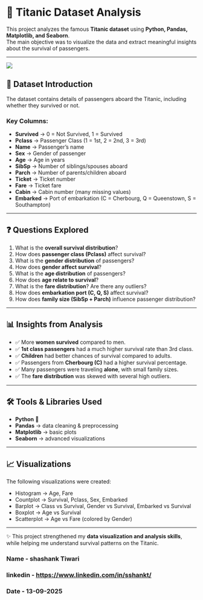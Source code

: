# 🚢 Titanic Dataset Analysis

This project analyzes the famous **Titanic dataset** using **Python, Pandas, Matplotlib, and Seaborn**.  
The main objective was to visualize the data and extract meaningful insights about the survival of passengers.  

---
![]("https://github.com/sshankt/Titanic-Data-Analysis/blob/main/Titanic2.webp")
## 📌 Dataset Introduction
The dataset contains details of passengers aboard the Titanic, including whether they survived or not.  

### Key Columns:
- **Survived** → 0 = Not Survived, 1 = Survived  
- **Pclass** → Passenger Class (1 = 1st, 2 = 2nd, 3 = 3rd)  
- **Name** → Passenger’s name  
- **Sex** → Gender of passenger  
- **Age** → Age in years  
- **SibSp** → Number of siblings/spouses aboard  
- **Parch** → Number of parents/children aboard  
- **Ticket** → Ticket number  
- **Fare** → Ticket fare  
- **Cabin** → Cabin number (many missing values)  
- **Embarked** → Port of embarkation (C = Cherbourg, Q = Queenstown, S = Southampton)  

---

## ❓ Questions Explored
1. What is the **overall survival distribution**?  
2. How does **passenger class (Pclass)** affect survival?  
3. What is the **gender distribution** of passengers?  
4. How does **gender affect survival**?  
5. What is the **age distribution** of passengers?  
6. How does **age relate to survival**?  
7. What is the **fare distribution**? Are there any outliers?  
8. How does **embarkation port (C, Q, S)** affect survival?  
9. How does **family size (SibSp + Parch)** influence passenger distribution?  

---

## 📊 Insights from Analysis
- ✅ More **women survived** compared to men.  
- ✅ **1st class passengers** had a much higher survival rate than 3rd class.  
- ✅ **Children** had better chances of survival compared to adults.  
- ✅ Passengers from **Cherbourg (C)** had a higher survival percentage.  
- ✅ Many passengers were traveling **alone**, with small family sizes.  
- ✅ The **fare distribution** was skewed with several high outliers.  

---

## 🛠 Tools & Libraries Used
- **Python** 🐍  
- **Pandas** → data cleaning & preprocessing  
- **Matplotlib** → basic plots  
- **Seaborn** → advanced visualizations  

---

## 📈 Visualizations
The following visualizations were created:
- Histogram → Age, Fare  
- Countplot → Survival, Pclass, Sex, Embarked  
- Barplot → Class vs Survival, Gender vs Survival, Embarked vs Survival  
- Boxplot → Age vs Survival  
- Scatterplot → Age vs Fare (colored by Gender)  

---

✨ This project strengthened my **data visualization and analysis skills**, while helping me understand survival patterns on the Titanic.

### Name - shashank Tiwari
### linkedin - https://www.linkedin.com/in/sshankt/
### Date - 13-09-2025
